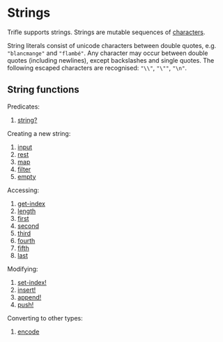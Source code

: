 # Strings

Trifle supports strings. Strings are mutable sequences of
[characters](Characters.md).

String literals consist of unicode characters between double quotes,
e.g. `"blancmange"` and `"flambé"`. Any character may occur between
double quotes (including newlines), except backslashes and single
quotes. The following escaped characters are recognised: `"\\"`,
`"\""`, `"\n"`.

## String functions

Predicates:

1. [string?](Strings-StringPredicate.md)

Creating a new string:

1. [input](Strings-Input.md)
2. [rest](Sequences-Rest.md)
3. [map](Sequences-Map.md)
4. [filter](Sequences-Filter.md)
5. [empty](Sequences-Empty.md)

Accessing:

1. [get-index](Sequences-GetIndex.md)
2. [length](Sequences-Length.md)
3. [first](Sequence-First.md)
4. [second](Sequences-Second.md)
5. [third](Sequences-Third.md)
6. [fourth](Sequences-Fourth.md)
7. [fifth](Sequences-Fifth.md)
8. [last](Sequences-Last.md)

Modifying:

1. [set-index!](Sequences-SetIndex.md)
2. [insert!](Sequences-Insert.md)
3. [append!](Sequences-Append.md)
4. [push!](Sequences-Push.md)

Converting to other types:

1. [encode](Strings-Encode.md)
